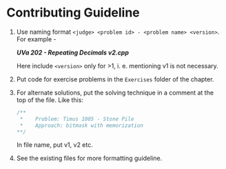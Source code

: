 # Contributing Guideline 

1. Use naming format ```<judge> <problem id> - <problem name> <version>```. For example -

    **_UVa 202 - Repeating Decimals v2.cpp_**
    
    Here include ```<version>``` only for >1, i. e. mentioning v1 is not necessary.
    
2. Put code for exercise problems in the ```Exercises``` folder of the chapter.

3. For alternate solutions, put the solving technique in a comment at the top of the file. Like this:
    ```cpp
    /**
     *    Problem: Timus 1005 - Stone Pile
     *    Approach: bitmask with memorization
    **/
    ```
    In file name, put v1, v2 etc.
4. See the existing files for more formatting guideline. 
